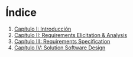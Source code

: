 # Índice

<ol>
  <li>
    <a href="https://github.com/TechSolution-ArquiTectura/upc-pre-202401-si728-WS82-techsolutions-report/blob/develop/Cap%C3%ADtulo_I_Introducci%C3%B3n.md">Capítulo I: Introducción</a>
  </li>
  <li>
    <a href="https://github.com/TechSolution-ArquiTectura/upc-pre-202401-si728-WS82-techsolutions-report/blob/develop/Cap%C3%ADtulo_II_Requirements_Elicitation_And_Analysis.md">Capítulo II: Requirements Elicitation & Analysis</a>
  </li>
  <li>
    <a href="https://github.com/TechSolution-ArquiTectura/upc-pre-202401-si728-WS82-techsolutions-report/blob/develop/Cap%C3%ADtulo_III_Requirements_Specification.md">Capítulo III: Requirements Specification</a>
  </li>
  <li>
    <a href="https://github.com/TechSolution-ArquiTectura/upc-pre-202401-si728-WS82-techsolutions-report/blob/develop/Cap%C3%ADtilo_IV_Solution_Software_Design.md">Capítulo IV: Solution Software Design</a>
  </li>
</ol>
